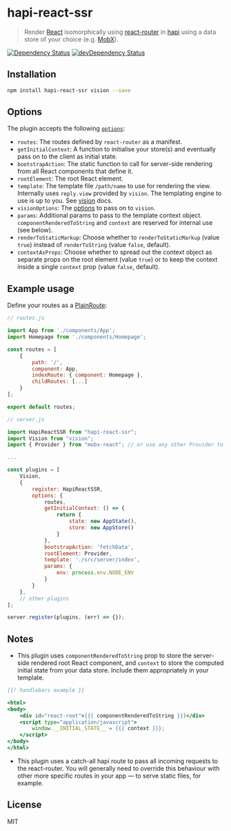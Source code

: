 # hapi-react-ssr

> Render [React](https://facebook.github.io/react/) isomorphically using [react-router](https://github.com/reactjs/react-router) in [hapi](http://hapijs.com) using a data store of your choice (e.g. [MobX](https://mobxjs.github.io/mobx/)).

[![Dependency Status](https://david-dm.org/prashaantt/hapi-react-ssr.svg)](https://david-dm.org/prashaantt/hapi-react-ssr)
[![devDependency Status](https://david-dm.org/prashaantt/hapi-react-ssr/dev-status.svg?theme=shields.io)](https://david-dm.org/prashaantt/hapi-react-ssr#info=devDependencies)


## Installation

```bash
npm install hapi-react-ssr vision --save
```


## Options

The plugin accepts the following [`options`](https://github.com/prashaantt/hapi-react-ssr/blob/master/src/interfaces.ts):

- `routes`: The routes defined by `react-router` as a manifest.
- `getInitialContext`: A function to initialise your store(s) and eventually pass on to the client as initial state.
- `bootstrapAction`: The static function to call for server-side rendering from all React components that define it.
- `rootElement`: The root React element.
- `template`: The template file `/path/name` to use for rendering the view. Internally uses `reply.view` provided by `vision`. The templating engine to use is up to you. See [vision](https://github.com/hapijs/vision) docs.
- `visionOptions`: The [options](https://github.com/hapijs/vision/blob/master/API.md#reply-interface) to pass on to `vision`.
- `params`: Additional params to pass to the template context object. `componentRenderedToString` and `context` are reserved for internal use (see below).
- `renderToStaticMarkup`: Choose whether to `renderToStaticMarkup` (value `true`) instead of `renderToString` (value `false`, default).
- `contextAsProps`: Choose whether to spread out the context object as separate props on the root element (value `true`) or to keep the context inside a single `context` prop (value `false`, default).


## Example usage

Define your routes as a [PlainRoute](https://github.com/reactjs/react-router/blob/master/docs/API.md#plainroute):

```js
// routes.js

import App from './components/App';
import Homepage from './components/Homepage';

const routes = [
    {
        path: '/',
        component: App,
        indexRoute: { component: Homepage },
        childRoutes: [...]
    }
];

export default routes;
```


```js
// server.js

import HapiReactSSR from "hapi-react-ssr";
import Vision from "vision";
import { Provider } from "mobx-react"; // or use any other Provider to pass context down to all children

...

const plugins = [
    Vision,
    {
        register: HapiReactSSR,
        options: {
            routes,
            getInitialContext: () => {
                return {
                    state: new AppState(),
                    store: new AppStore()
                }
            },
            bootstrapAction: 'fetchData',
            rootElement: Provider,
            template: './src/server/index',
            params: {
                env: process.env.NODE_ENV
            }
        }
    },
    // other plugins
];

server.register(plugins, (err) => {});
```

## Notes

- This plugin uses `componentRenderedToString` prop to store the server-side rendered root React component, and `context` to store the computed initial state from your data store. Include them appropriately in your template.

```hbs
{{! handlebars example }}

<html>
<body>
    <div id="react-root">{{{ componentRenderedToString }}}</div>
    <script type="application/javascript">
        window.__INITIAL_STATE__ = {{{ context }}};
    </script>
</body>
</html>
```

- This plugin uses a catch-all hapi route to pass all incoming requests to the react-router. You will generally need to override this behaviour with other more specific routes in your app — to serve static files, for example.  

## License

MIT
